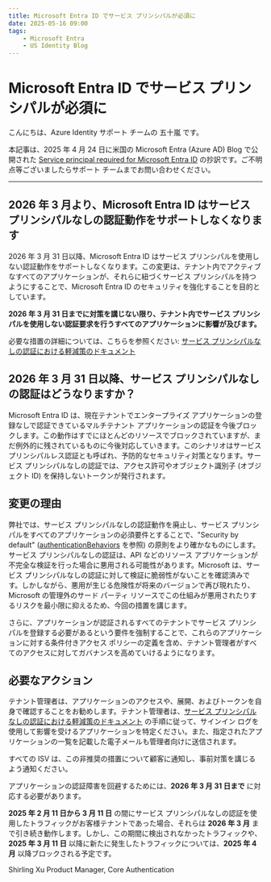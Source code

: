 ```yaml
---
title: Microsoft Entra ID でサービス プリンシパルが必須に
date: 2025-05-16 09:00
tags:
    - Microsoft Entra
    - US Identity Blog
---
```

# Microsoft Entra ID でサービス プリンシパルが必須に

こんにちは、Azure Identity サポート チームの 五十嵐 です。

本記事は、2025 年 4 月 24 日に米国の Microsoft Entra (Azure AD) Blog で公開された [Service principal required for Microsoft Entra ID](https://techcommunity.microsoft.com/blog/microsoft-entra-blog/service-principal-required-for-microsoft-entra-id/4405796) の抄訳です。ご不明点等ございましたらサポート チームまでお問い合わせください。

----

## 2026 年 3 月より、Microsoft Entra ID はサービス プリンシパルなしの認証動作をサポートしなくなります
 
2026 年 3 月 31 日以降、Microsoft Entra ID はサービス プリンシパルを使用しない認証動作をサポートしなくなります。この変更は、テナント内でアクティブなすべてのアプリケーションが、それらに紐づくサービス プリンシパルを持つようにすることで、Microsoft Entra ID のセキュリティを強化することを目的としています。

**2026 年 3 月 31 日までに対策を講じない限り、テナント内でサービス プリンシパルを使用しない認証要求を行うすべてのアプリケーションに影響が及びます。**

必要な措置の詳細については、こちらを参照ください: [サービス プリンシパルなしの認証における軽減策のドキュメント](https://learn.microsoft.com/ja-jp/entra/identity-platform/retire-service-principal-less-authentication)

## 2026 年 3 月 31 日以降、サービス プリンシパルなしの認証はどうなりますか？

Microsoft Entra ID は、現在テナントでエンタープライズ アプリケーションの登録なしで認証できているマルチテナント アプリケーションの認証を今後ブロックします。この動作はすでにほとんどのリソースでブロックされていますが、まだ例外的に残されているものに今後対応していきます。このシナリオはサービス プリンシパルレス認証とも呼ばれ、予防的なセキュリティ対策となります。サービス プリンシパルなしの認証では、アクセス許可やオブジェクト識別子 (オブジェクト ID) を保持しないトークンが発行されます。

## 変更の理由

弊社では、サービス プリンシパルなしの認証動作を廃止し、サービス プリンシパルをすべてのアプリケーションの必須要件とすることで、"Security by default" ([authenticationBehaviors](https://learn.microsoft.com/ja-jp/graph/api/resources/authenticationbehaviors?view=graph-rest-beta&preserve-view=true) を参照) の原則をより確かなものにします。サービス プリンシパルなしの認証は、API などのリソース アプリケーションが不完全な検証を行った場合に悪用される可能性があります。Microsoft は、サービス プリンシパルなしの認証に対して検証に脆弱性がないことを確認済みです。しかしながら、悪用が生じる危険性が将来のバージョンで再び現れたり、Microsoft の管理外のサード パーティ リソースでこの仕組みが悪用されたりするリスクを最小限に抑えるため、今回の措置を講じます。

さらに、アプリケーションが認証されるすべてのテナントでサービス プリンシパルを登録する必要があるという要件を強制することで、これらのアプリケーションに対する条件付きアクセス ポリシーの定義を含め、テナント管理者がすべてのアクセスに対してガバナンスを高めていけるようになります。

## 必要なアクション 

テナント管理者は、アプリケーションのアクセスや、展開、およびトークンを自身で確認することをお勧めします。テナント管理者は、[サービス プリンシパルなしの認証における軽減策のドキュメント](https://learn.microsoft.com/ja-jp/entra/identity-platform/retire-service-principal-less-authentication) の手順に従って、サインイン ログを使用して影響を受けるアプリケーションを特定ください。また、指定されたアプリケーションの一覧を記載した電子メールも管理者向けに送信されます。

すべての ISV は、この非推奨の措置について顧客に通知し、事前対策を講じるよう通知ください。

アプリケーションの認証障害を回避するためには、**2026 年 3 月 31 日まで** に対応する必要があります。

**2025 年 2 月 11 日から 3 月 11 日** の間にサービス プリンシパルなしの認証を使用したトラフィックがお客様テナントであった場合、それらは **2026 年 3 月** まで引き続き動作します。しかし、この期間に検出されなかったトラフィックや、**2025 年 3 月 11 日** 以降に新たに発生したトラフィックについては、**2025 年 4 月** 以降ブロックされる予定です。

Shirling Xu
Product Manager, Core Authentication
